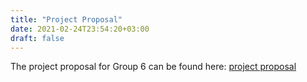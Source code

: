 ```yaml
---
title: "Project Proposal"
date: 2021-02-24T23:54:20+03:00
draft: false
---
```


The project proposal for Group 6 can be found here: [project proposal](https://drive.google.com/file/d/1wJ3iioYc72Dam2RPyFTJB2HLiszbYgN_/view?usp=sharing)
